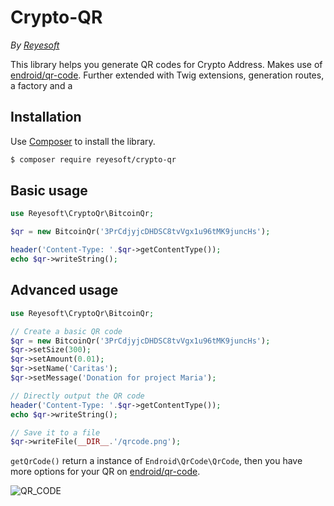 # Crypto-QR

*By [Reyesoft](http://reyesoft.com/)*

This library helps you generate QR codes for Crypto Address. Makes use of [endroid/qr-code](https://github.com/endroid/qr-code). Further extended with Twig extensions, generation routes, a factory and a

## Installation

Use [Composer](https://getcomposer.org/) to install the library.

``` bash
$ composer require reyesoft/crypto-qr
```

## Basic usage

```php
use Reyesoft\CryptoQr\BitcoinQr;

$qr = new BitcoinQr('3PrCdjyjcDHDSC8tvVgx1u96tMK9juncHs');

header('Content-Type: '.$qr->getContentType());
echo $qr->writeString();
```

## Advanced usage

```php
use Reyesoft\CryptoQr\BitcoinQr;

// Create a basic QR code
$qr = new BitcoinQr('3PrCdjyjcDHDSC8tvVgx1u96tMK9juncHs');
$qr->setSize(300);
$qr->setAmount(0.01);
$qr->setName('Caritas');
$qr->setMessage('Donation for project Maria');

// Directly output the QR code
header('Content-Type: '.$qr->getContentType());
echo $qr->writeString();

// Save it to a file
$qr->writeFile(__DIR__.'/qrcode.png');
```

`getQrCode()` return a instance of `Endroid\QrCode\QrCode`, then you have more options for your QR on
[endroid/qr-code](https://github.com/endroid/qr-code/blob/master/README.md#advanced-usage).


![QR_CODE](https://raw.githubusercontent.com/reyesoft/crypto-qr/master/tests/output/bitcoin-qr-code.png)
